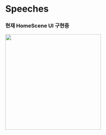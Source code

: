 # Speeches


### 현재 HomeScene UI 구현중
<img src = "https://user-images.githubusercontent.com/38206212/163760819-ae74ffbc-fd95-4d37-9339-1a65a44bc2f1.gif" width = 300>
